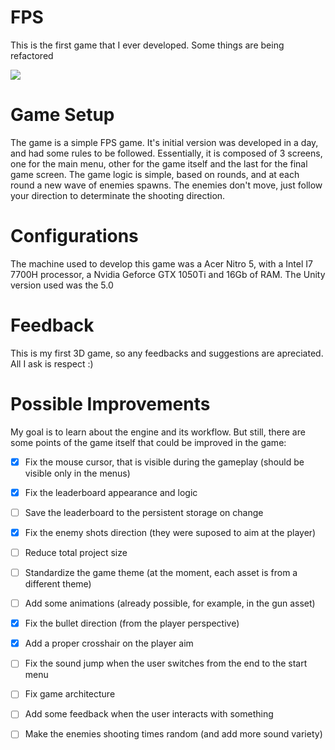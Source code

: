 # FPS
This is the first game that I ever developed. Some things are being refactored

![](Demo.gif)

# Game Setup
The game is a simple FPS game. It's initial version was developed in a day, and had some rules to be followed. Essentially, it is composed of 3 screens, one for the main menu, other for the game itself and the last for the final game screen. The game logic is simple, based on rounds, and at each round a new wave of enemies spawns. The enemies don't move, just follow your direction to determinate the shooting direction.

# Configurations
The machine used to develop this game was a Acer Nitro 5, with a Intel I7 7700H processor, a Nvidia Geforce GTX 1050Ti and 16Gb of RAM. The Unity version used was the 5.0

# Feedback
This is my first 3D game, so any feedbacks and suggestions are apreciated. All I ask is respect :)

# Possible Improvements
My goal is to learn about the engine and its workflow. But still, there are some points of the game itself that could be improved in the game:
- [x] Fix the mouse cursor, that is visible during the gameplay (should be visible only in the menus)
- [x] Fix the leaderboard appearance and logic
- [ ] Save the leaderboard to the persistent storage on change 
- [x] Fix the enemy shots direction (they were suposed to aim at the player)
- [ ] Reduce total project size
- [ ] Standardize the game theme (at the moment, each asset is from a different theme)
- [ ] Add some animations (already possible, for example, in the gun asset)
- [x] Fix the bullet direction (from the player perspective)
- [x] Add a proper crosshair on the player aim
- [ ] Fix the sound jump when the user switches from the end to the start menu
- [ ] Fix game architecture
- [ ] Add some feedback when the user interacts with something
- [ ] Make the enemies shooting times random (and add more sound variety)

